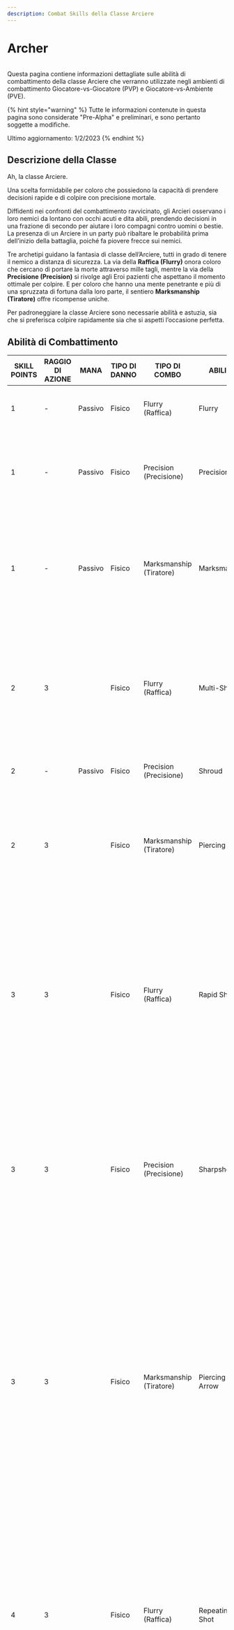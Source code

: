 ```yaml
---
description: Combat Skills della Classe Arciere
---
```


# Archer

<figure><img src="../../.gitbook/assets/spaces_-MfUam-1n-JpNfAIQQey_uploads_PQIZgeySKRlwHjz3JgwD_archers3.webp" alt=""><figcaption></figcaption></figure>

Questa pagina contiene informazioni dettagliate sulle abilità di combattimento della classe Arciere che verranno utilizzate negli ambienti di combattimento Giocatore-vs-Giocatore (PVP) e Giocatore-vs-Ambiente (PVE).

{% hint style="warning" %}
Tutte le informazioni contenute in questa pagina sono considerate "Pre-Alpha" e preliminari, e sono pertanto soggette a modifiche.

Ultimo aggiornamento: 1/2/2023
{% endhint %}

## Descrizione della Classe

Ah, la classe Arciere.

Una scelta formidabile per coloro che possiedono la capacità di prendere decisioni rapide e di colpire con precisione mortale.

Diffidenti nei confronti del combattimento ravvicinato, gli Arcieri osservano i loro nemici da lontano con occhi acuti e dita abili, prendendo decisioni in una frazione di secondo per aiutare i loro compagni contro uomini o bestie. La presenza di un Arciere in un party può ribaltare le probabilità prima dell’inizio della battaglia, poiché fa piovere frecce sui nemici.

Tre archetipi guidano la fantasia di classe dell’Arciere, tutti in grado di tenere il nemico a distanza di sicurezza. La via della **Raffica (Flurry)** onora coloro che cercano di portare la morte attraverso mille tagli, mentre la via della **Precisione (Precision)** si rivolge agli Eroi pazienti che aspettano il momento ottimale per colpire. E per coloro che hanno una mente penetrante e più di una spruzzata di fortuna dalla loro parte, il sentiero **Marksmanship (Tiratore)** offre ricompense uniche.

Per padroneggiare la classe Arciere sono necessarie abilità e astuzia, sia che si preferisca colpire rapidamente sia che si aspetti l’occasione perfetta.

## Abilità di Combattimento

| SKILL POINTS | RAGGIO DI AZIONE | MANA        | TIPO DI DANNO | TIPO DI COMBO           | ABILITA’          | DESCRIZIONE                                                                                                                                                                                                                                                                                                                                                                                                                                                                            |
| ------------ | ---------------- | ----------- | ------------- | ----------------------- | ----------------- | -------------------------------------------------------------------------------------------------------------------------------------------------------------------------------------------------------------------------------------------------------------------------------------------------------------------------------------------------------------------------------------------------------------------------------------------------------------------------------------- |
| 1            | -                | Passivo     | Fisico        | Flurry (Raffica)        | Flurry            | Aumenta i danni effettivi dell’Attacco Base di X% in combattimento.                                                                                                                                                                                                                                                                                                                                                                                                                    |
| 1            | -                | Passivo     | Fisico        | Precision (Precisione)  | Precision         | Tutti gli Attacchi Base hanno una probabilità aumentata dell'X% (X = X\*DEX) di eseguire un colpo critico.                                                                                                                                                                                                                                                                                                                                                                             |
| 1            | -                | Passivo     | Fisico        | Marksmanship (Tiratore) | Marksmanship      | <p>Guadagna X% di LCK effettiva in combattimento (X = X*INT).</p><p>Tutti gli Attacchi Base guadagnano un X% di perforazione.</p>                                                                                                                                                                                                                                                                                                                                                      |
| 2            | 3                | <p><br></p> | Fisico        | Flurry (Raffica)        | Multi-Shot        | <p>Scaglia X frecce contro il nemico bersaglio. Ogni freccia infligge danni pari a (X*Basic).</p><p>Ogni freccia ha una possibilità indipendente di colpire in modo critico.</p>                                                                                                                                                                                                                                                                                                       |
| 2            | -                | Passivo     | Fisico        | Precision (Precisione)  | Shroud            | Mentre si carica, questo Eroe guadagna X% di EVA.                                                                                                                                                                                                                                                                                                                                                                                                                                      |
| 2            | 3                | <p><br></p> | Fisico        | Marksmanship (Tiratore) | Piercing Shot     | <p>Infligge al nemico bersaglio danni pari a (X*Basic + X*DEX).</p><p>Questo attacco ha una percentuale di perforazione dell’X%.</p>                                                                                                                                                                                                                                                                                                                                                   |
| 3            | 3                | <p><br></p> | Fisico        | Flurry (Raffica)        | Rapid Shot        | <p>Scaglia X frecce in modo casuale, mirando a un massimo di X nemici.</p><p>Ogni freccia infligge danni pari a (X*Basic).</p><p><strong>COMBO</strong>: se questo Eroe ha usato Multi-Shot nel turno precedente, aumenta la Probabilità di Crit di X%.</p>                                                                                                                                                                                                                            |
| 3            | 3                | <p><br></p> | Fisico        | Precision (Precisione)  | Sharpshooter      | <p>Si carica per X turni.</p><p>Infligge al nemico bersaglio danni pari a (X*Basic + X*DEX).</p><p><strong>COMBO</strong>: Se Shroud è attivo, il prossimo Attacco Base di questo Eroe infligge danni aggiuntivi pari a (X*DEX).</p>                                                                                                                                                                                                                                                   |
| 3            | 3                | <p><br></p> | Fisico        | Marksmanship (Tiratore) | Piercing Arrow    | <p>Infligge al nemico bersaglio P1 un danno pari a (X*Basic).</p><p>Infligge al nemico bersaglio P2 un danno pari a (X*Basic).</p><p>Infligge al nemico bersaglio P3 un danno pari a (X*Basic).</p><p>Questo attacco ha una percentuale di perforazione del X%. Se bloccata, la freccia arresta la sua traiettoria.</p><p><br></p>                                                                                                                                                     |
| 4            | 3                | <p><br></p> | Fisico        | Flurry (Raffica)        | Repeating Shot    | <p>Scaglia X frecce contro il nemico bersaglio.</p><p>Ogni freccia infligge danni pari a (X*Basic).</p><p><strong>COMBO</strong>: se si è preso di mira lo stesso nemico con Rapid Shot nel turno precedente, si infligge un ulteriore (X*DEX) per ogni danno inflitto.</p><p><br></p>                                                                                                                                                                                                 |
| 4            | 3                | <p><br></p> | Fisico        | Precision (Precisione)  | Dead Aim          | <p>Si carica per X turni. Il prossimo turno.</p><p>Questo Eroe deve usare l'Attacco Base, che infligge danni pari a (X*Basic).</p><p><strong>COMBO</strong>: Se Shroud è attivo, il caricamento dell’attacco può essere interrotto solo da Stun.</p><p><br></p>                                                                                                                                                                                                                        |
| 4            | 3                | <p><br></p> | Fisico        | Marksmanship (Tiratore) | One Small Stone   | <p>Raccogliere una pietra dal terreno per colpire.</p><p>Infligge a X nemici bersaglio danni pari a (X*Basic*(X+(X*LCK)) ciascuno.</p><p>Questo attacco ha una percentuale di perforazione del X%.</p><p><br></p>                                                                                                                                                                                                                                                                      |
| 5            | 3                | <p><br></p> | Fisico        | Flurry (Raffica)        | Barrage           | <p>Scaglia X frecce che si inarcano in aria, infliggendo danni in modo casuale a tutte le posizioni nemiche.</p><p>Ogni freccia infligge danni pari a (X*Basic).</p><p>Tuttavia, ogni freccia aggiuntiva che colpisce lo stesso nemico infligge ulteriori danni LCK. Se non c'è nessun Eroe nella posizione, i danni di quella freccia si annullano.</p><p><em>Esempio: 2° Freccia = X*LCK; 3° Freccia = X*LCK; 4° Freccia = X*LCK; 5° Freccia = X*LCK.</em></p><p><br></p><p><br></p> |
| 5            | 3                | <p><br></p> | Fisico        | Precision (Precisione)  | Twin Arrows       | <p>Si carica per X turni.</p><p>Il prossimo turno, questo Eroe deve usare l'Attacco Base.</p><p>Infligge ai due nemici più vicini danni pari a (X*Basic) ciascuno.</p><p><strong>COMBO</strong>: Se lanci Dead Aim in questa battaglia, infliggi danni pari a (X*Basic).</p><p><br></p>                                                                                                                                                                                                |
| 5            | 3                | <p><br></p> | Fisico        | Marksmanship (Tiratore) | Hunter’s Mark     | <p>Infligge a tutti i nemici danni pari a (X*Basic).</p><p>Tutti i nemici ricevono l'X% (X = X*LCK + X*DEX) di danni fisici aggiuntivi per X turni.</p>                                                                                                                                                                                                                                                                                                                                |
| 10+          | 3                | <p><br></p> | Fisico        | Flurry (Raffica)        | Multi-Shot +      | <p>Scaglia X frecce contro il nemico bersaglio.</p><p>Ogni freccia infligge danni pari a (X*Basic).</p><p>Ogni freccia ha una probabilità indipendente di colpire in modo critico.</p>                                                                                                                                                                                                                                                                                                 |
| 10+          | 3                | <p><br></p> | Fisico        | Flurry (Raffica)        | Barrage +         | <p>Spara un'intera faretra di frecce che si inarca in aria, le 6 frecce piovono e infliggono danni in modo casuale a tutti i nemici.</p><p>Ogni freccia infligge (X*Basic), ma ogni freccia aggiuntiva che colpisce lo stesso nemico infligge danni aggiuntivi LCK.</p><p><em>Esempio: 2° freccia = X*LCK; 3° freccia = X*LCK; 4° freccia = X*LCK; 5° freccia = X*LCK.</em></p><p><br></p>                                                                                             |
| 10+          | -                | Passivo     | Fisico        | Precision (Precisione)  | Shroud +          | Mentre si carica, questo Eroe guadagna X% di EVA e non può essere spinto, tirato o stordito. (pushed, pulled, stunned)                                                                                                                                                                                                                                                                                                                                                                 |
| 10+          | 3                | <p><br></p> | Fisico        | Precision (Precisione)  | Dead Aim +        | <p>Si carica per X turni.</p><p>Il prossimo turno, questo Eroe deve sferrare un Attacco Base e infligge danni pari a (X*Basic).</p><p><strong>COMBO</strong>: Se l'Eroe ha Shroud attivo, stordisce il bersaglio e lo rallenta del X% per X turni.</p><p><br></p>                                                                                                                                                                                                                      |
| 10+          | 3                | <p><br></p> | Fisico        | Marksmanship (Tiratore) | One Small Stone + | <p>Raccogliere una pietra dal terreno per colpire.</p><p>Infligge a X nemici bersaglio danni pari a (X*Basic*(X+(X*LCK)) ciascuno.</p><p>Questo attacco ha una percentuale di perforazione del X%.</p><p><br></p>                                                                                                                                                                                                                                                                      |
| 10+          | 3                | <p><br></p> | Fisico        | Marksmanship (Tiratore) | Piercing Arrow +  | <p>Infligge al nemico bersaglio P1 un danno pari a (X*Basic).</p><p>Infligge al nemico bersaglio P2 un danno pari a (X*Basic).</p><p>Infligge al nemico bersaglio P3 un danno pari a (X*Basic).</p><p>Questo attacco ha una percentuale di perforazione del X%. Se bloccata, la freccia arresta la sua traiettoria.</p>                                                                                                                                                                |
| 10           | 3                | <p><br></p> | Fisico        | Precision (Precisione)  | Pin               | <p>Scaglia una freccia pesante attraverso il piede del nemico bersaglio, infliggendo danni pari a (X*Basic + X*STR + X*DEX).</p><p>Rallenta il bersaglio di X% per il resto della battaglia.</p>                                                                                                                                                                                                                                                                                       |
| 10           | 2                | <p><br></p> | Fisico        | Flurry (Raffica)        | Detonating Arrow  | <p>Spara al bersaglio nemico in P2 infliggendo danni pari a (X*Basic).</p><p>Infligge a ciascun nemico in P1 e P3 danni pari a (X*Basic).</p>                                                                                                                                                                                                                                                                                                                                          |
| 10           | 3                | <p><br></p> | Fisico        | Precision (Precisione)  | Poison Arrow      | <p>Infligge danni pari a (X*Basic + X*STR + X*DEX).</p><p>Avvelena il nemico bersaglio.</p>                                                                                                                                                                                                                                                                                                                                                                                            |
| 10           | 3                | <p><br></p> | Fisico        | Precision (Precisione)  | Debilitating Shot | <p>Infligge danni pari a (X*Basic + X*STR + X*DEX).</p><p>Stordisce il nemico bersaglio.</p><p><strong>COMBO</strong>: se l'Eroe ha Shroud attivo, rallenta anche il nemico bersaglio di X%.</p><p><br></p>                                                                                                                                                                                                                                                                            |
| 10           | 3                | <p><br></p> | Fisico        | Marksmanship (Tiratore) | Giant Killer      | Se il nemico bersaglio possiede più HP attuali di questo Eroe, infligge il 100% di danni da attacco bonus.                                                                                                                                                                                                                                                                                                                                                                             |
| 10           | 3                | <p><br></p> | Fisico        | Flurry (Raffica)        | Trick Shot        | Infligge danni al nemico bersaglio in P1 (X\*Basic + X\*DEX), P2 (X\*Basic + X\*DEX), P3 (X\*Basic + X\*DEX).                                                                                                                                                                                                                                                                                                                                                                          |
| 10           | -                | Passivo     | Fisico        | Precision (Precisione)  | Swift Quiver      | <p>Guadagna un'AGI effettiva pari a (X*DEX) in combattimento.</p><p><strong>COMBO</strong>: se Shroud è attivo, guadagna AGI aggiuntiva pari a (X*END).</p>                                                                                                                                                                                                                                                                                                                            |
| 10           | -                | Passivo     | Fisico        | Marksmanship (Tiratore) | Relentless Volley | <p>Attivare per mettere l'Arciere in modalità Torretta.</p><p>Infligge danni pari a (X*Basic) dopo ogni turno a un nemico casuale per X turni.</p>                                                                                                                                                                                                                                                                                                                                     |
| 10           | -                | Passivo     | Fisico        | Flurry (Raffica)        | Flick Shot        | Ogni volta che questo Eroe riceve danno, infliggi alla fonte un danno pari a (X\*Basic).                                                                                                                                                                                                                                                                                                                                                                                               |
| 15+          | 3                | <p><br></p> | Fisico        | Marksmanship (Tiratore) | Masterful Shot    | <p>Esegue un esecuzione su un bersaglio con meno di X% di HP.</p><p>Grado di difficoltà: -X% di precisione</p>                                                                                                                                                                                                                                                                                                                                                                         |

### Note

* Le abilità da 10+ punti costano 10 meno il costo della versione base dell'abilità.
* Le abilità da 15 punti sono disponibili solo per gli Eroi con una classe/sottoclasse corrispondente.
